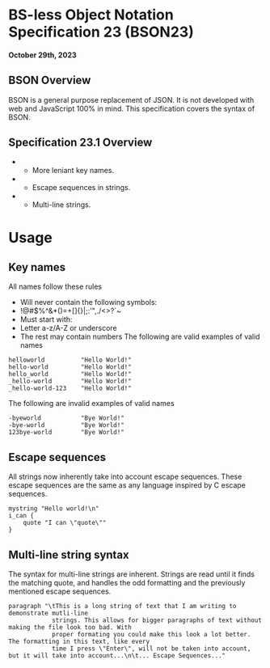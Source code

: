 # BS-less Object Notation Specification 23 (BSON23)
#### October 29th, 2023
## BSON Overview
BSON is a general purpose replacement of JSON. It is not developed with web and JavaScript 100% in mind.
This specification covers the syntax of BSON.
## Specification 23.1 Overview
- + More leniant key names.
- + Escape sequences in strings.
- + Multi-line strings.
# Usage
## Key names
All names follow these rules
- Will never contain the following symbols:
 - !@#$%^&*()=+[]\{}|;:'",./<>?`~
- Must start with:
 - Letter a-z/A-Z or underscore
- The rest may contain numbers
The following are valid examples of valid names
```
helloworld          "Hello World!"
hello-world         "Hello World!"
hello_world         "Hello World!"
_hello-world        "Hello World!"
_hello-world-123    "Hello World!"
```
The following are invalid examples of valid names
```
-byeworld           "Bye World!"        
-bye-world          "Bye World!"
123bye-world        "Bye World!"
```
## Escape sequences
All strings now inherently take into account escape sequences. These escape sequences are the same as any language inspired by C escape sequences.
```
mystring "Hello world!\n"
i_can {
    quote "I can \"quote\""
}
```
## Multi-line string syntax
The syntax for multi-line strings are inherent. Strings are read until it finds the matching quote, and handles the odd formatting and the previously mentioned escape sequences.
```
paragraph "\tThis is a long string of text that I am writing to demonstrate mutli-line
            strings. This allows for bigger paragraphs of text without making the file look too bad. With
            proper formating you could make this look a lot better. The formatting in this text, like every
            time I press \"Enter\", will not be taken into account, but it will take into account...\n\t... Escape Sequences..."
```









